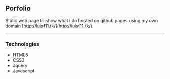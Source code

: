 ## Porfolio

Static web page to show what i do hosted on github pages using my own domain [http://luisf11.tk/](http://luisf11.tk/).

***

###  Technologies

+ HTML5
+ CSS3
+ Jquery
+ Javascript


